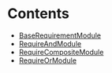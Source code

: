 

# Contents
- [BaseRequirementModule](BaseRequirementModule.sol/abstract.BaseRequirementModule.md)
- [RequireAndModule](RequireAndModule.sol/contract.RequireAndModule.md)
- [RequireCompositeModule](RequireCompositeModule.sol/contract.RequireCompositeModule.md)
- [RequireOrModule](RequireOrModule.sol/contract.RequireOrModule.md)

